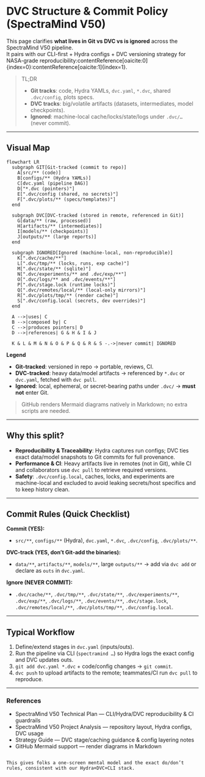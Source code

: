 # DVC Structure & Commit Policy (SpectraMind V50)

This page clarifies **what lives in Git vs DVC vs is ignored** across the SpectraMind V50 pipeline.  
It pairs with our CLI-first + Hydra configs + DVC versioning strategy for NASA-grade reproducibility:contentReference[oaicite:0]{index=0}:contentReference[oaicite:1]{index=1}.

> TL;DR  
> - **Git tracks**: code, Hydra YAMLs, `dvc.yaml`, `*.dvc`, shared `.dvc/config`, plots specs.  
> - **DVC tracks**: big/volatile artifacts (datasets, intermediates, model checkpoints).  
> - **Ignored**: machine-local cache/locks/state/logs under `.dvc/…` (never commit).

---

## Visual Map

```mermaid
flowchart LR
  subgraph GIT[Git-tracked (commit to repo)]
    A[src/** (code)]
    B[configs/** (Hydra YAMLs)]
    C[dvc.yaml (pipeline DAG)]
    D["*.dvc (pointers)"]
    E[".dvc/config (shared, no secrets)"]
    F[".dvc/plots/** (specs/templates)"]
  end

  subgraph DVC[DVC-tracked (stored in remote, referenced in Git)]
    G[data/** (raw, processed)]
    H[artifacts/** (intermediates)]
    I[models/** (checkpoints)]
    J[outputs/** (large reports)]
  end

  subgraph IGNORED[Ignored (machine-local, non-reproducible)]
    K[".dvc/cache/**"]
    L[".dvc/tmp/** (locks, runs, exp cache)"]
    M[".dvc/state/** (sqlite)"]
    N[".dvc/experiments/** and .dvc/exp/**"]
    O[".dvc/logs/** and .dvc/events/**"]
    P[".dvc/stage.lock (runtime locks)"]
    Q[".dvc/remotes/local/** (local-only mirrors)"]
    R[".dvc/plots/tmp/** (render cache)"]
    S[".dvc/config.local (secrets, dev overrides)"]
  end

  A -->|uses| C
  B -->|composed by| C
  C -->|produces pointers| D
  D -->|references| G & H & I & J

  K & L & M & N & O & P & Q & R & S -.->|never commit| IGNORED
````

**Legend**

* **Git-tracked**: versioned in repo → portable, reviews, CI.
* **DVC-tracked**: heavy data/model artifacts → referenced by `*.dvc` or `dvc.yaml`, fetched with `dvc pull`.
* **Ignored**: local, ephemeral, or secret-bearing paths under `.dvc/` → **must not** enter Git.

> GitHub renders Mermaid diagrams natively in Markdown; no extra scripts are needed.

---

## Why this split?

* **Reproducibility & Traceability**: Hydra captures run configs; DVC ties exact data/model snapshots to Git commits for full provenance.
* **Performance & CI**: Heavy artifacts live in remotes (not in Git), while CI and collaborators use `dvc pull` to retrieve required versions.
* **Safety**: `.dvc/config.local`, caches, locks, and experiments are machine-local and excluded to avoid leaking secrets/host specifics and to keep history clean.

---

## Commit Rules (Quick Checklist)

**Commit (YES):**

* `src/**`, `configs/**` (Hydra), `dvc.yaml`, `*.dvc`, `.dvc/config`, `.dvc/plots/**`.

**DVC-track (YES, don’t Git-add the binaries):**

* `data/**`, `artifacts/**`, `models/**`, large `outputs/**` → add via `dvc add` or declare as `outs` in `dvc.yaml`.

**Ignore (NEVER COMMIT):**

* `.dvc/cache/**`, `.dvc/tmp/**`, `.dvc/state/**`, `.dvc/experiments/**`, `.dvc/exp/**`, `.dvc/logs/**`, `.dvc/events/**`, `.dvc/stage.lock`, `.dvc/remotes/local/**`, `.dvc/plots/tmp/**`, `.dvc/config.local`.

---

## Typical Workflow

1. Define/extend stages in `dvc.yaml` (inputs/outs).
2. Run the pipeline via CLI (`spectramind …`) so Hydra logs the exact config and DVC updates outs.
3. `git add dvc.yaml *.dvc` + code/config changes → `git commit`.
4. `dvc push` to upload artifacts to the remote; teammates/CI run `dvc pull` to reproduce.

---

### References

* SpectraMind V50 Technical Plan — CLI/Hydra/DVC reproducibility & CI guardrails
* SpectraMind V50 Project Analysis — repository layout, Hydra configs, DVC usage
* Strategy Guide — DVC stage/caching guidance & config layering notes
* GitHub Mermaid support — render diagrams in Markdown

```

This gives folks a one-screen mental model and the exact do/don’t rules, consistent with our Hydra+DVC+CLI stack.
```
